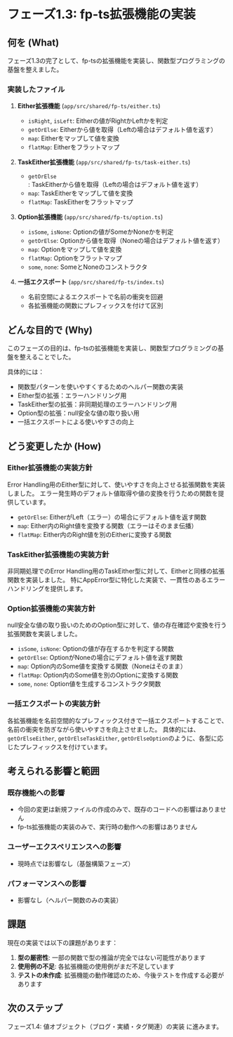 # フェーズ1.3: fp-ts拡張機能の実装

## 何を (What)

フェーズ1.3の完了として、fp-tsの拡張機能を実装し、関数型プログラミングの基盤を整えました。

### 実装したファイル

1. **Either拡張機能** (`app/src/shared/fp-ts/either.ts`)
   - `isRight`, `isLeft`: Eitherの値がRightかLeftかを判定
   - `getOrElse`: Eitherから値を取得（Leftの場合はデフォルト値を返す）
   - `map`: Eitherをマップして値を変換
   - `flatMap`: Eitherをフラットマップ

2. **TaskEither拡張機能** (`app/src/shared/fp-ts/task-either.ts`)
   - `getOrElse`: TaskEitherから値を取得（Leftの場合はデフォルト値を返す）
   - `map`: TaskEitherをマップして値を変換
   - `flatMap`: TaskEitherをフラットマップ

3. **Option拡張機能** (`app/src/shared/fp-ts/option.ts`)
   - `isSome`, `isNone`: Optionの値がSomeかNoneかを判定
   - `getOrElse`: Optionから値を取得（Noneの場合はデフォルト値を返す）
   - `map`: Optionをマップして値を変換
   - `flatMap`: Optionをフラットマップ
   - `some`, `none`: SomeとNoneのコンストラクタ

4. **一括エクスポート** (`app/src/shared/fp-ts/index.ts`)
   - 名前空間によるエクスポートで名前の衝突を回避
   - 各拡張機能の関数にプレフィックスを付けて区別

## どんな目的で (Why)

このフェーズの目的は、fp-tsの拡張機能を実装し、関数型プログラミングの基盤を整えることでした。

具体的には：
- 関数型パターンを使いやすくするためのヘルパー関数の実装
- Either型の拡張：エラーハンドリング用
- TaskEither型の拡張：非同期処理のエラーハンドリング用
- Option型の拡張：null安全な値の取り扱い用
- 一括エクスポートによる使いやすさの向上

## どう変更したか (How)

### Either拡張機能の実装方針

Error Handling用のEither型に対して、使いやすさを向上させる拡張関数を実装しました。
エラー発生時のデフォルト値取得や値の変換を行うための関数を提供しています。

- `getOrElse`: EitherがLeft（エラー）の場合にデフォルト値を返す関数
- `map`: Either内のRight値を変換する関数（エラーはそのまま伝播）
- `flatMap`: Either内のRight値を別のEitherに変換する関数

### TaskEither拡張機能の実装方針

非同期処理でのError Handling用のTaskEither型に対して、Eitherと同様の拡張関数を実装しました。
特にAppError型に特化した実装で、一貫性のあるエラーハンドリングを提供します。

### Option拡張機能の実装方針

null安全な値の取り扱いのためのOption型に対して、値の存在確認や変換を行う拡張関数を実装しました。

- `isSome`, `isNone`: Optionの値が存在するかを判定する関数
- `getOrElse`: OptionがNoneの場合にデフォルト値を返す関数
- `map`: Option内のSome値を変換する関数（Noneはそのまま）
- `flatMap`: Option内のSome値を別のOptionに変換する関数
- `some`, `none`: Option値を生成するコンストラクタ関数

### 一括エクスポートの実装方針

各拡張機能を名前空間的なプレフィックス付きで一括エクスポートすることで、名前の衝突を防ぎながら使いやすさを向上させました。
具体的には、`getOrElseEither`, `getOrElseTaskEither`, `getOrElseOption`のように、各型に応じたプレフィックスを付けています。

## 考えられる影響と範囲

### 既存機能への影響

- 今回の変更は新規ファイルの作成のみで、既存のコードへの影響はありません
- fp-ts拡張機能の実装のみで、実行時の動作への影響はありません

### ユーザーエクスペリエンスへの影響

- 現時点では影響なし（基盤構築フェーズ）

### パフォーマンスへの影響

- 影響なし（ヘルパー関数のみの実装）

## 課題

現在の実装では以下の課題があります：

1. **型の厳密性**: 一部の関数で型の推論が完全ではない可能性があります
2. **使用例の不足**: 各拡張機能の使用例がまだ不足しています
3. **テストの未作成**: 拡張機能の動作確認のため、今後テストを作成する必要があります

## 次のステップ

フェーズ1.4: 値オブジェクト（ブログ・実績・タグ関連）の実装 に進みます。

